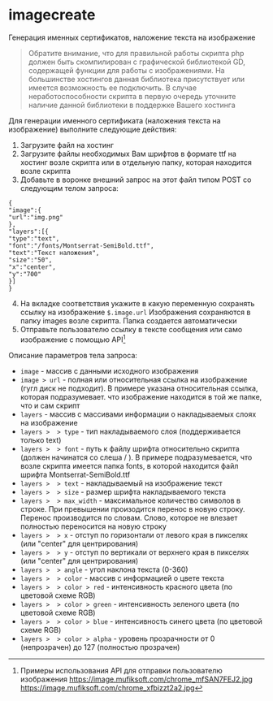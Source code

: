 # imagecreate
Генерация именных сертификатов, наложение текста на изображение

> Обратите внимание, что для правильной работы скрипта php должен быть скомпилирован с графической библиотекой GD, содержащей функции для работы с изображениями. На большинстве хостингов данная библиотека присутствует или имеется возможность ее подключить. В случае неработоспособности скрипта в первую очередь уточните наличие данной библиотеки в поддержке Вашего хостинга


Для генерации именного сертификата (наложения текста на изображение) выполните следующие действия:
1. Загрузите файл на хостинг
2. Загрузите файлы необходимых Вам шрифтов в формате ttf на хостинг возле скрипта или в отдельную папку, которая находится возле скрипта
3. Добавьте в воронке внешний запрос на этот файл типом POST со следующим телом запроса:
```
{
"image":{
"url":"img.png"
},
"layers":[{
"type":"text",
"font":"/fonts/Montserrat-SemiBold.ttf",
"text":"Текст наложения",
"size":"50",
"x":"center",
"y":"700"
}]
}
```
4. На вкладке соответствия укажите в какую переменную сохранять ссылку на изображение `$.image.url`
Изображения сохраняются в папку images возле скрипта. Папка создается автоматически
5. Отправьте пользователю ссылку в тексте сообщения или само изображение с помощью API[^1]

Описание параметров тела запроса:
- `image` - массив с данными исходного изображения
- `image > url` - полная или относительная ссылка на изображение (гугл диск не подходит). В примере указана относительная ссылка, которая подразумевает. что изображение находится в той же папке, что и сам скрипт
- `layers` - массив с массивами информации о накладываемых слоях на изображение
- `layers >  > type` - тип накладываемого слоя (поддерживается только text)
- `layers >  > font` - путь к файлу шрифта относительно скрипта (должен начинатся со слеша / ). В примере подразумевается, что возле скрипта имеется папка fonts, в которой находится файл шрифта Montserrat-SemiBold.ttf
- `layers >  > text` - накладываемый на изображение текст
- `layers >  > size` - размер шрифта накладываемого текста
- `layers >  > max_width` - максимальное количество символов в строке. При превышении произодится перенос в новую строку. Перенос производится по словам. Слово, которое не влезает полностью переносится на новую строку
- `layers >  > x` - отступ по горизонтали от левого края в пикселях (или "center" для центрирования)
- `layers >  > y` - отступ по вертикали от верхнего края в пикселях (или "center" для центрирования)
- `layers >  > angle` - угол наклона текста (0-360)
- `layers >  > color` - массив с информацией о цвете текста
- `layers >  > color > red` - интенсивность красного цвета (по цветовой схеме RGB)
- `layers >  > color > green` - интенсивность зеленого цвета (по цветовой схеме RGB)
- `layers >  > color > blue` - интенсивность синего цвета (по цветовой схеме RGB)
- `layers >  > color > alpha` - уровень прозрачности от 0 (непрозрачен) до 127 (полностью прозрачен)


[^1]: Примеры использования API для отправки пользователю изображения
https://image.mufiksoft.com/chrome_mfSAN7FEJ2.jpg
https://image.mufiksoft.com/chrome_xfbizzt2a2.jpg
